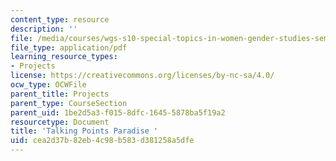 ```yaml
---
content_type: resource
description: ''
file: /media/courses/wgs-s10-special-topics-in-women-gender-studies-seminar-latina-womens-voices-spring-2010/cea2d37b82eb4c98b583d381258a5dfe_MITWGS_S10S10_tp1_paradise.pdf
file_type: application/pdf
learning_resource_types:
- Projects
license: https://creativecommons.org/licenses/by-nc-sa/4.0/
ocw_type: OCWFile
parent_title: Projects
parent_type: CourseSection
parent_uid: 1be2d5a3-f015-8dfc-1645-5878ba5f19a2
resourcetype: Document
title: 'Talking Points Paradise '
uid: cea2d37b-82eb-4c98-b583-d381258a5dfe
---
```

